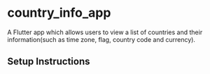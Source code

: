 # country_info_app

A Flutter app which allows users to view a list of countries and their information(such as time zone, flag, country code and currency).

## Setup Instructions
